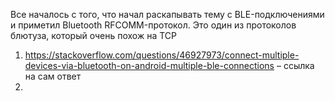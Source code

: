 Все началось с того, что начал раскапывать тему с BLE-подключениями и приметил Bluetooth RFCOMM-протокол. Это один из протоколов блютуза, который очень похож на TCP
1) https://stackoverflow.com/questions/46927973/connect-multiple-devices-via-bluetooth-on-android-multiple-ble-connections – ссылка на сам ответ
2) 